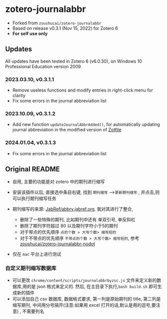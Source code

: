 # zotero-journalabbr

- Forked from `zoushucai/zotero-journalabbr`
- Based on release v0.3.1 (Nov 15, 2022) for Zotero 6
- **For self use only**

## Updates

All updates have been tested in Zotero 6 (v6.0.30), on Windows 10 Professional Education version 2009

### 2023.03.10, v0.3.1.1
- Remove useless functions and modify entries in right-click menu for clarity
- Fix some errors in the journal abbreviation list

### 2023.10.09, v0.3.1.2
- Add new function `updateJournalAbbrAdded()`, for automatically updating journal abbreviation in the modified version of [Zotfile](https://github.com/liuyujie0136/zotfile/)

### 2024.01.04, v0.3.1.3
- Fix some errors in the journal abbreviation list


## Original README
- 自用, 主要的功能是对 zotero 中的期刊进行缩写
- 安装该插件以后, 直接选中条目右键, 找到 `期刊缩写` -->`更新期刊缩写` , 并点击,则可以执行期刊缩写任务
- 期刊缩写的来源: [JabRef/abbrv.jabref.org](https://github.com/JabRef/abbrv.jabref.org), 我对其进行了整合,

  - 删除了一些特殊的期刊, 比如期刊中还有 单双引号, 单反斜杠
  - 删除了期刊字符超过 80 以及期刊字符小于5的期刊
  - 对于带点的优先顺序 `点的个数 > 大写个数> 缩写短的`
  - 对于不带点的优先顺序 `不带点的个数 > 大写个数> 缩写短的`, 参考[zoushucai/zotero-journalabbr-nodot](https://github.com/zoushucai/zotero-journalabbr-nodot)

- 仅在 `mac` 平台上进行测试

### 自定义期刊缩写数据库

- 可以更改 `chrome/content/scripts/journalabbrbyzsc.js` 文件来定义新的数据库,用的是 json 格式来定义的. 然后, 在主目录下执行,`bash build.sh` 即可生成新的插件
- 可以添加自己 csv 数据库, 数据格式要求, 第一列是原始期刊的 title, 第二列是缩写期刊, 中间用分号隔开(注意:如果用 excel 打开的话,默认是用的逗号,要注意) , 不需要列名
